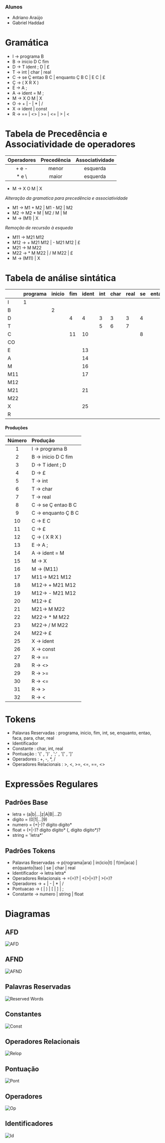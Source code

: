 ### Alunos

* Adriano Araújo
* Gabriel Haddad	

# Gramática
* I &rightarrow; programa B
* B &rightarrow; inicio D C fim
* D &rightarrow; T ident ; D | £
* T &rightarrow; int |  char | real
* C &rightarrow; se Ç entao B C | enquanto Ç B C | E C | £
* Ç &rightarrow; ( X R X )
* E &rightarrow; A ;
* A &rightarrow; ident = M ;
* M &rightarrow; X O M | X
* O &rightarrow; + | - | * | /
* X &rightarrow; ident | const
* R &rightarrow; == | <> | >= | <= | > | <

# Tabela de Precedência e Associatividade de operadores

| Operadores | Precedência | Associatividade |
|:----------:|:-----------:|:---------------:|
| + e -      | menor       | esquerda        |
| * e \      | maior       | esquerda        |

* M &rightarrow; X O M | X

*Alteração da gramatica para precedência e associatividade*

* M1 &rightarrow; M1 + M2 | M1 - M2 | M2
* M2 &rightarrow; M2 * M  | M2 / M  | M
* M  &rightarrow; (M1) | X

*Remoção de recursão à esqueda*

* M11 &rightarrow; M21 M12
* M12 &rightarrow; + M21 M12 | - M21 M12 | £
* M21 &rightarrow; M M22
* M22 &rightarrow; * M M22 | / M M22 | £
* M   &rightarrow; (M11) | X

# Tabela de análise sintática

|   |programa|inicio|fim|ident|int|char|real|se|entao|enquanto|= |const|+ |- | *|\ |==|<>|>=|<=|> |< |( | ) |; |$ |
|:--|:-------|:-----|:--|:----|:--|:---|:---|:-|:----|:-------|:-|:----|:-|:-|:-|:-|:-|:-|:-|:-|:-|:-|:-|:--|:-|:-|
| I |1       |      |   |     |   |    |    |  |     |        |  |     |  |  |  |  |  |  |  |  |  |  |  |   |  |  |
| B |        |2     |   |     |   |    |    |  |     |        |  |     |  |  |  |  |  |  |  |  |  |  |  |   |  |  |
| D |        |      |4  |4    |3  |3   |3   |4 |     |4       |  |     |  |  |  |  |  |  |  |  |  |  |  |   |  |4 |
| T |        |      |   |     |5  |6   |7   |  |     |        |  |     |  |  |  |  |  |  |  |  |  |  |  |   |  |  |
| C |        |      |11 |10   |   |    |    |8 |     |9       |  |     |  |  |  |  |  |  |  |  |  |  |  |   |  |  |
| CO|        |      |   |     |   |    |    |  |     |        |  |     |  |  |  |  |  |  |  |  |  |  |12|   |  |  |
| E |        |      |   |13   |   |    |    |  |     |        |  |     |  |  |  |  |  |  |  |  |  |  |  |   |  |  |
| A |        |      |   |14   |   |    |    |  |     |        |  |     |  |  |  |  |  |  |  |  |  |  |  |   |  |  |
| M |        |      |   |16   |   |    |    |  |     |        |  |16   |  |  |  |  |  |  |  |  |  |  |15|   |  |  |
|M11|        |      |   |17   |   |    |    |  |     |        |  |17   |  |  |  |  |  |  |  |  |  |  |17|   |  |  |
|M12|        |      |   |     |   |    |    |  |     |        |  |     |18|19|  |  |  |  |  |  |  |  |  |20 |  |  |
|M21|        |      |   |21   |   |    |    |  |     |        |  |21   |  |  |  |  |  |  |  |  |  |  |21|   |  |  |
|M22|        |      |   |     |   |    |    |  |     |        |  |     |24|24|22|23|  |  |  |  |  |  |  |24 |  |  |
| X |        |      |   |25   |   |    |    |  |     |        |  |26   |  |  |  |  |  |  |  |  |  |  |  |   |  |  |
| R |        |      |   |     |   |    |    |  |     |        |  |     |  |  |  |  |27|28|30|29|32|31|  |   |  |  |



#### Produções

|Número | Produção                      |
|:-----:|:------------------------------|
|1      | I &rightarrow; programa B     |
|2      | B &rightarrow; inicio D C fim |
|3      | D &rightarrow; T ident ; D    |
|4      | D &rightarrow; £              |
|5      | T &rightarrow; int            |
|6      | T &rightarrow; char           |
|7      | T &rightarrow; real           |
|8      | C &rightarrow; se Ç entao B C |
|9      | C &rightarrow; enquanto Ç B C |
|10     | C &rightarrow; E C            |
|11     | C &rightarrow; £              |
|12     | Ç &rightarrow; ( X R X )      |
|13     | E &rightarrow; A ;            |
|14     | A &rightarrow; ident = M      |
|15     | M &rightarrow; X              |
|16     | M &rightarrow; (M11)          |
|17     |M11&rightarrow; M21 M12        |
|18     |M12&rightarrow; + M21 M12      |
|19     |M12&rightarrow; - M21 M12      |
|20     |M12&rightarrow; £              |
|21     |M21&rightarrow; M M22          |
|22     |M22&rightarrow; * M M22        |
|23     |M22&rightarrow; / M M22        |
|24     |M22&rightarrow; £              |
|25     | X &rightarrow; ident          |
|26     | X &rightarrow; const          |
|27     | R &rightarrow; ==             |
|28     | R &rightarrow; <>             |
|29     | R &rightarrow; >=             |
|30     | R &rightarrow; <=             |
|31     | R &rightarrow; >              |
|32     | R &rightarrow; <              |

# Tokens

* Palavras Reservadas : programa, inicio, fim, int, se, enquanto, entao, faca, para, char, real
* Identificador
* Constante : char, int, real
* Pontuação : '(' , ')' , ';' , '[' , ']'
* Operadores : +, -, *, /
* Operadores Relacionais : >, <, >=, <=, ==, <>

# Expressões Regulares

## Padrões Base
* letra  = (a|b|...|z|A|B|...Z)
* digito = (0|1|...|9)
* numero = (+|-)? digito digito*
* float  = (+|-)? digito digito* (, digito digito*)?
* string = 'letra*'

## Padrões Tokens

* Palavras Reservadas &rightarrow; p(rograma|ara) | in(icio|t) | f(im|aca) |  en(quanto|tao) | se | char | real
* Identificador &rightarrow; letra letra*
* Operadores Relacionais &rightarrow;  =(=)? | <(>|=)? | >(=)?
* Operadores &rightarrow;  + | - | * | /
* Pontuacao &rightarrow; ( | ) | [ | ] | ;  
* Constante &rightarrow; numero | string | float

# Diagramas

## AFD

![AFD](./Diagramas/afd_v3.jpg)

## AFND

![AFND](./Diagramas/afnd_v2.jpg)

## Palavras Reservadas

![Reserved Words](./Diagramas/rword.png)

## Constantes

![Const](./Diagramas/const.png)

## Operadores Relacionais

![Relop](./Diagramas/relop.png)

## Pontuação

![Pont](./Diagramas/pont.png)

## Operadores

![Op](./Diagramas/op.png)

## Identificadores

![Id](./Diagramas/id.png)
